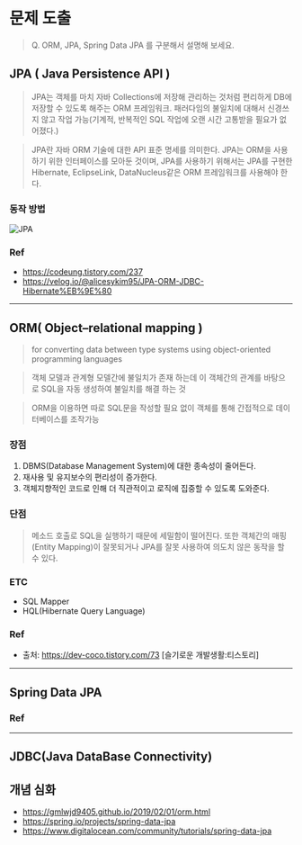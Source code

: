 
# 문제 도출
> Q. ORM, JPA, Spring Data JPA 를 구분해서 설명해 보세요.

## JPA ( Java Persistence API )

> JPA는 객체를 마치 자바 Collections에 저장해 관리하는 것처럼 편리하게 DB에 저장할 수 있도록 해주는 ORM 프레임워크. 패러다임의 불일치에 대해서 신경쓰지 않고 작업 가능(기계적, 반복적인 SQL 작업에 오랜 시간 고통받을 필요가 없어졌다.)

> JPA란 자바 ORM 기술에 대한 API 표준 명세를 의미한다. JPA는 ORM을 사용하기 위한 인터페이스를 모아둔 것이며, JPA를 사용하기 위해서는 JPA를 구현한 Hibernate, EclipseLink, DataNucleus같은 ORM 프레임워크를 사용해야 한다. 

### 동작 방법

![JPA](https://velog.velcdn.com/images%2Falicesykim95%2Fpost%2Fd4ebfa4e-dbfa-400a-9ab5-d73ad8dc0e02%2FUntitled.png)

### Ref
- https://codeung.tistory.com/237
- https://velog.io/@alicesykim95/JPA-ORM-JDBC-Hibernate%EB%9E%80


---

## ORM( Object–relational mapping )
> for converting data between type systems using object-oriented programming languages

> 객체 모델과 관계형 모델간에 불일치가 존재 하는데 이 객체간의 관계를 바탕으로 SQL을 자동 생성하여 불일치를 해결 하는 것

> ORM을 이용하면 따로 SQL문을 작성할 필요 없이 객체를 통해 간접적으로 데이터베이스를 조작가능

### 장점
1. DBMS(Database Management System)에 대한 종속성이 줄어든다.
2. 재사용 및 유지보수의 편리성이 증가한다.
3. 객체지향적인 코드로 인해 더 직관적이고 로직에 집중할 수 있도록 도와준다.

### 단점

> 메소드 호출로 SQL을 실행하기 때문에 세밀함이 떨어진다. 또한 객체간의 매핑(Entity Mapping)이 잘못되거나 JPA를 잘못 사용하여 의도치 않은 동작을 할 수 있다. 

### ETC
- SQL Mapper
- HQL(Hibernate Query Language)


### Ref

- 출처: https://dev-coco.tistory.com/73 [슬기로운 개발생활:티스토리]

---

## Spring Data JPA

### Ref


---

## JDBC(Java DataBase Connectivity)


## 개념 심화 
- https://gmlwjd9405.github.io/2019/02/01/orm.html
- https://spring.io/projects/spring-data-jpa
- https://www.digitalocean.com/community/tutorials/spring-data-jpa

